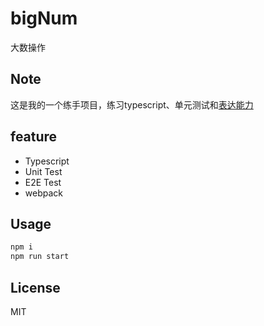 # bigNum
大数操作

## Note
这是我的一个练手项目，练习typescript、单元测试和[表达能力]()

## feature
* Typescript 
* Unit Test
* E2E Test
* webpack

## Usage 
```bash
npm i 
npm run start
```

## License
MIT
